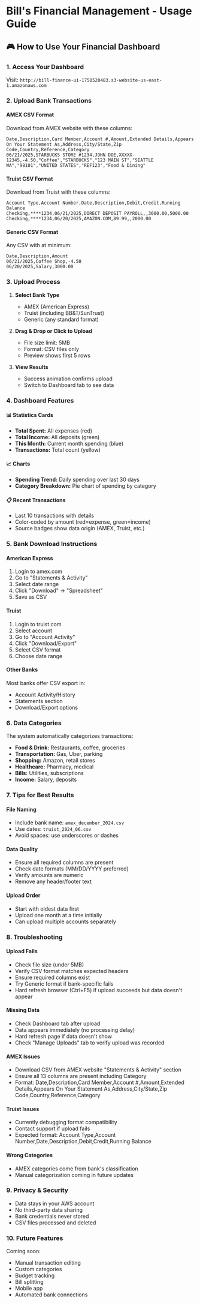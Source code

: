 # Bill's Financial Management - Usage Guide

## 🎮 How to Use Your Financial Dashboard

### 1. Access Your Dashboard
Visit: `http://bill-finance-ui-1750520483.s3-website-us-east-1.amazonaws.com`

### 2. Upload Bank Transactions

#### AMEX CSV Format
Download from AMEX website with these columns:
```csv
Date,Description,Card Member,Account #,Amount,Extended Details,Appears On Your Statement As,Address,City/State,Zip Code,Country,Reference,Category
06/21/2025,STARBUCKS STORE #1234,JOHN DOE,XXXXX-12345,-4.50,"Coffee","STARBUCKS","123 MAIN ST","SEATTLE WA","98101","UNITED STATES","REF123","Food & Dining"
```

#### Truist CSV Format
Download from Truist with these columns:
```csv
Account Type,Account Number,Date,Description,Debit,Credit,Running Balance
Checking,****1234,06/21/2025,DIRECT DEPOSIT PAYROLL,,3000.00,5000.00
Checking,****1234,06/20/2025,AMAZON.COM,89.99,,2000.00
```

#### Generic CSV Format
Any CSV with at minimum:
```csv
Date,Description,Amount
06/21/2025,Coffee Shop,-4.50
06/20/2025,Salary,3000.00
```

### 3. Upload Process

1. **Select Bank Type**
   - AMEX (American Express)
   - Truist (including BB&T/SunTrust)  
   - Generic (any standard format)

2. **Drag & Drop or Click to Upload**
   - File size limit: 5MB
   - Format: CSV files only
   - Preview shows first 5 rows

3. **View Results**
   - Success animation confirms upload
   - Switch to Dashboard tab to see data

### 4. Dashboard Features

#### 📊 Statistics Cards
- **Total Spent:** All expenses (red)
- **Total Income:** All deposits (green)
- **This Month:** Current month spending (blue)
- **Transactions:** Total count (yellow)

#### 📈 Charts
- **Spending Trend:** Daily spending over last 30 days
- **Category Breakdown:** Pie chart of spending by category

#### 📋 Recent Transactions
- Last 10 transactions with details
- Color-coded by amount (red=expense, green=income)
- Source badges show data origin (AMEX, Truist, etc.)

### 5. Bank Download Instructions

#### American Express
1. Login to amex.com
2. Go to "Statements & Activity"
3. Select date range
4. Click "Download" → "Spreadsheet"
5. Save as CSV

#### Truist
1. Login to truist.com
2. Select account
3. Go to "Account Activity"
4. Click "Download/Export"
5. Select CSV format
6. Choose date range

#### Other Banks
Most banks offer CSV export in:
- Account Activity/History
- Statements section
- Download/Export options

### 6. Data Categories

The system automatically categorizes transactions:
- **Food & Drink:** Restaurants, coffee, groceries
- **Transportation:** Gas, Uber, parking
- **Shopping:** Amazon, retail stores
- **Healthcare:** Pharmacy, medical
- **Bills:** Utilities, subscriptions
- **Income:** Salary, deposits

### 7. Tips for Best Results

#### File Naming
- Include bank name: `amex_december_2024.csv`
- Use dates: `truist_2024_06.csv`
- Avoid spaces: use underscores or dashes

#### Data Quality
- Ensure all required columns are present
- Check date formats (MM/DD/YYYY preferred)
- Verify amounts are numeric
- Remove any header/footer text

#### Upload Order
- Start with oldest data first
- Upload one month at a time initially
- Can upload multiple accounts separately

### 8. Troubleshooting

#### Upload Fails
- Check file size (under 5MB)
- Verify CSV format matches expected headers
- Ensure required columns exist
- Try Generic format if bank-specific fails
- Hard refresh browser (Ctrl+F5) if upload succeeds but data doesn't appear

#### Missing Data
- Check Dashboard tab after upload
- Data appears immediately (no processing delay)
- Hard refresh page if data doesn't show
- Check "Manage Uploads" tab to verify upload was recorded

#### AMEX Issues
- Download CSV from AMEX website "Statements & Activity" section
- Ensure all 13 columns are present including Category
- Format: Date,Description,Card Member,Account #,Amount,Extended Details,Appears On Your Statement As,Address,City/State,Zip Code,Country,Reference,Category

#### Truist Issues
- Currently debugging format compatibility
- Contact support if upload fails
- Expected format: Account Type,Account Number,Date,Description,Debit,Credit,Running Balance

#### Wrong Categories
- AMEX categories come from bank's classification
- Manual categorization coming in future updates

### 9. Privacy & Security

- Data stays in your AWS account
- No third-party data sharing
- Bank credentials never stored
- CSV files processed and deleted

### 10. Future Features

Coming soon:
- Manual transaction editing
- Custom categories
- Budget tracking
- Bill splitting
- Mobile app
- Automated bank connections